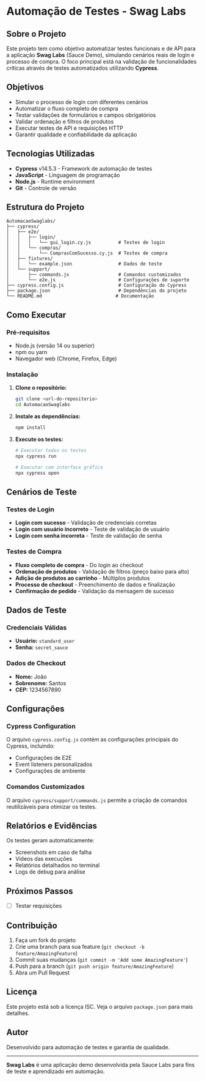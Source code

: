 # Automação de Testes - Swag Labs

## Sobre o Projeto

Este projeto tem como objetivo automatizar testes funcionais e de API para a aplicação **Swag Labs** (Sauce Demo), simulando cenários reais de login e processo de compra. O foco principal está na validação de funcionalidades críticas através de testes automatizados utilizando **Cypress**.

## Objetivos

- Simular o processo de login com diferentes cenários
- Automatizar o fluxo completo de compra
- Testar validações de formulários e campos obrigatórios
- Validar ordenação e filtros de produtos
- Executar testes de API e requisições HTTP
- Garantir qualidade e confiabilidade da aplicação

## Tecnologias Utilizadas

- **Cypress** v14.5.3 - Framework de automação de testes
- **JavaScript** - Linguagem de programação
- **Node.js** - Runtime environment
- **Git** - Controle de versão

## Estrutura do Projeto

```
AutomacaoSwaglabs/
├── cypress/
│   ├── e2e/
│   │   ├── login/
│   │   │   └── gui_login.cy.js          # Testes de login
│   │   └── compras/
│   │       └── ComprasComSucesso.cy.js  # Testes de compra
│   ├── fixtures/
│   │   └── example.json                 # Dados de teste
│   └── support/
│       ├── commands.js                  # Comandos customizados
│       └── e2e.js                       # Configurações de suporte
├── cypress.config.js                    # Configuração do Cypress
├── package.json                         # Dependências do projeto
└── README.md                           # Documentação
```

## Como Executar

### Pré-requisitos

- Node.js (versão 14 ou superior)
- npm ou yarn
- Navegador web (Chrome, Firefox, Edge)

### Instalação

1. **Clone o repositório:**
   ```bash
   git clone <url-do-repositorio>
   cd AutomacaoSwaglabs
   ```

2. **Instale as dependências:**
   ```bash
   npm install
   ```

3. **Execute os testes:**
   ```bash
   # Executar todos os testes
   npx cypress run
   
   # Executar com interface gráfica
   npx cypress open
   ```

## Cenários de Teste

### Testes de Login

- **Login com sucesso** - Validação de credenciais corretas
- **Login com usuário incorreto** - Teste de validação de usuário
- **Login com senha incorreta** - Teste de validação de senha

### Testes de Compra

- **Fluxo completo de compra** - Do login ao checkout
- **Ordenação de produtos** - Validação de filtros (preço baixo para alto)
- **Adição de produtos ao carrinho** - Múltiplos produtos
- **Processo de checkout** - Preenchimento de dados e finalização
- **Confirmação de pedido** - Validação da mensagem de sucesso

## Dados de Teste

### Credenciais Válidas
- **Usuário:** `standard_user`
- **Senha:** `secret_sauce`

### Dados de Checkout
- **Nome:** João
- **Sobrenome:** Santos
- **CEP:** 1234567890

## Configurações

### Cypress Configuration
O arquivo `cypress.config.js` contém as configurações principais do Cypress, incluindo:
- Configurações de E2E
- Event listeners personalizados
- Configurações de ambiente

### Comandos Customizados
O arquivo `cypress/support/commands.js` permite a criação de comandos reutilizáveis para otimizar os testes.

## Relatórios e Evidências

Os testes geram automaticamente:
- Screenshots em caso de falha
- Vídeos das execuções
- Relatórios detalhados no terminal
- Logs de debug para análise

## Próximos Passos

- [ ] Testar requisições

## Contribuição

1. Faça um fork do projeto
2. Crie uma branch para sua feature (`git checkout -b feature/AmazingFeature`)
3. Commit suas mudanças (`git commit -m 'Add some AmazingFeature'`)
4. Push para a branch (`git push origin feature/AmazingFeature`)
5. Abra um Pull Request

## Licença

Este projeto está sob a licença ISC. Veja o arquivo `package.json` para mais detalhes.

## Autor

Desenvolvido para automação de testes e garantia de qualidade.

---

**Swag Labs** é uma aplicação demo desenvolvida pela Sauce Labs para fins de teste e aprendizado em automação.
